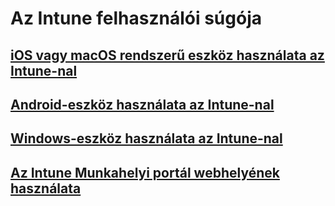 # Az Intune felhasználói súgója
## [iOS vagy macOS rendszerű eszköz használata az Intune-nal](using-your-ios-or-macOS-device-with-intune.md)
## [Android-eszköz használata az Intune-nal](using-your-android-device-with-intune.md)
## [Windows-eszköz használata az Intune-nal](using-your-windows-device-with-intune.md)
## [Az Intune Munkahelyi portál webhelyének használata](using-the-intune-company-portal-website.md)


<!--HONumber=Jan17_HO1-->


